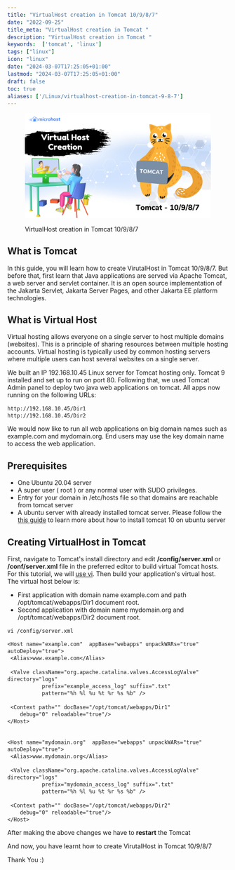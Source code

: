 ```yaml
---
title: "VirtualHost creation in Tomcat 10/9/8/7"
date: "2022-09-25"
title_meta: "VirtualHost creation in Tomcat "
description: "VirtualHost creation in Tomcat "
keywords:  ['tomcat', 'linux']
tags: ["linux"]
icon: "linux"
date: "2024-03-07T17:25:05+01:00"
lastmod: "2024-03-07T17:25:05+01:00" 
draft: false
toc: true
aliases: ['/Linux/virtualhost-creation-in-tomcat-9-8-7']
---
```


<figure>

![VirtualHost creation in Tomcat 10/9/8/7](images/VirtualHost-creation-in-Tomcat-10_9_8_7-1024x576.png)

<figcaption>

VirtualHost creation in Tomcat 10/9/8/7

</figcaption>

</figure>

## What is Tomcat

In this guide, you will learn how to create VirutalHost in Tomcat 10/9/8/7. But before that, first learn that Java applications are served via Apache Tomcat, a web server and servlet container. It is an open source implementation of the Jakarta Servlet, Jakarta Server Pages, and other Jakarta EE platform technologies.

## What is Virtual Host

Virtual hosting allows everyone on a single server to host multiple domains (websites). This is a principle of sharing resources between multiple hosting accounts. Virtual hosting is typically used by common hosting servers where multiple users can host several websites on a single server.

We built an IP 192.168.10.45 Linux server for Tomcat hosting only. Tomcat 9 installed and set up to run on port 80. Following that, we used Tomcat Admin panel to deploy two java web applications on tomcat. All apps now running on the following URLs:

```
http://192.168.10.45/Dir1
http://192.168.10.45/Dir2
```

We would now like to run all web applications on big domain names such as example.com and mydomain.org. End users may use the key domain name to access the web application.

## Prerequisites

- One Ubuntu 20.04 server
- A super user ( root ) or any normal user with SUDO privileges.
- Entry for your domain in /etc/hosts file so that domains are reachable from tomcat server
- A ubuntu server with already installed tomcat server. Please follow the [this guide](https://utho.com/docs/tutorial/how-to-install-tomcat-on-ubuntu/) to learn more about how to install tomcat 10 on ubuntu server

## Creating VirtualHost in Tomcat

First, navigate to Tomcat's install directory and edit **/config/server.xml** or **/conf/server.xml** file in the preferred editor to build virtual Tomcat hosts. For this tutorial, we will [use vi](https://www.vim.org/). Then build your application's virtual host. The virtual host below is:

- First application with domain name example.com and path /opt/tomcat/webapps/Dir1 document root.
- Second application with domain name mydomain.org and /opt/tomcat/webapps/Dir2 document root.

```
vi /config/server.xml
```
```
<Host name="example.com"  appBase="webapps" unpackWARs="true" autoDeploy="true">
 <Alias>www.example.com</Alias>
 
 <Valve className="org.apache.catalina.valves.AccessLogValve" directory="logs"
           prefix="example_access_log" suffix=".txt"
           pattern="%h %l %u %t %r %s %b" />
 
 <Context path="" docBase="/opt/tomcat/webapps/Dir1"
    debug="0" reloadable="true"/>
</Host>
 
 
<Host name="mydomain.org"  appBase="webapps" unpackWARs="true" autoDeploy="true">
 <Alias>www.mydomain.org</Alias>
 
 <Valve className="org.apache.catalina.valves.AccessLogValve" directory="logs"
           prefix="mydomain_access_log" suffix=".txt"
           pattern="%h %l %u %t %r %s %b" />
 
 <Context path="" docBase="/opt/tomcat/webapps/Dir2"
    debug="0" reloadable="true"/>
</Host>
```

After making the above changes we have to **restart** the Tomcat

And now, you have learnt how to create VirutalHost in Tomcat 10/9/8/7

Thank You :)
